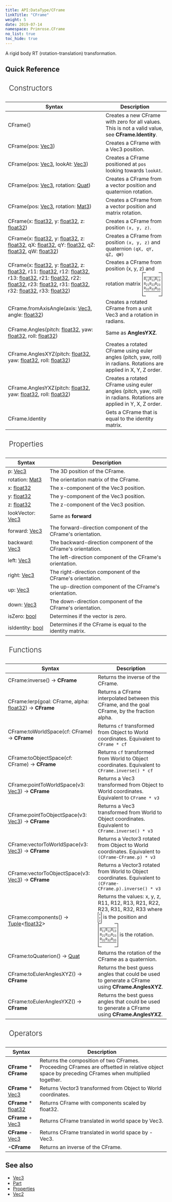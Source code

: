 ```yaml
---
title: API:DataType/CFrame
linkTitle: "CFrame"
weight: 5
date: 2019-07-14
namespace: Primrose.CFrame
no_list: true
toc_hide: true
---
```

A rigid body RT (rotation-translation) transformation.
 
## Quick Reference

<table>
    <b style="
    padding: 14px 11px;
    display: block;
    font-weight: 300;
    font-size: 17pt;">Constructors</b>
    <thead>
        <tr>
        <th>Syntax</th>
        <th>Description</th>
        </tr>
    </thead>
    <tbody>
    <tr>
        <td class="data-type-name">CFrame()</td>
        <td>Creates a new CFrame with zero for all values. This is not a valid value, see <b>CFrame.Identity</b>.</td>
    </tr>
    <tr>
        <td class="data-type-name">CFrame(pos: <a href="/docs/api-reference/DataType/Vec3">Vec3</a>)</td>
        <td>Creates a CFrame with a Vec3 position.</td>
    </tr>
    <tr>
        <td class="data-type-name">CFrame(pos: <a href="/docs/api-reference/DataType/Vec3">Vec3</a>, lookAt: <a href="/docs/api-reference/DataType/Vec3">Vec3</a>)</td>
        <td>Creates a CFrame positioned at <code>pos</code> looking towards <code>lookAt</code>.</td>
    </tr>
    <tr>
        <td class="data-type-name">CFrame(pos: <a href="/docs/api-reference/DataType/Vec3">Vec3</a>, rotation: <a href="/docs/api-reference/DataType/Quat">Quat</a>)</td>
        <td>Creates a CFrame from a vector position and quaternion rotation.</td>
    </tr>
    <tr>
        <td class="data-type-name">CFrame(pos: <a href="/docs/api-reference/DataType/Vec3">Vec3</a>, rotation: <a href="/docs/api-reference/DataType/Mat3">Mat3</a>)</td>
        <td>Creates a CFrame from a vector position and matrix rotation.</td>
    </tr>
    <tr>
        <td class="data-type-name">CFrame(x: <a href="/docs/api-reference/System/Primitives#single">float32</a>, y: <a href="/docs/api-reference/System/Primitives#single">float32</a>, z: <a href="/docs/api-reference/System/Primitives#single">float32</a>)</td>
        <td>Creates a CFrame from position <code>(x, y, z)</code>.</td>
    </tr>
    <tr>
        <td class="data-type-name">CFrame(x: <a href="/docs/api-reference/System/Primitives#single">float32</a>, y: <a href="/docs/api-reference/System/Primitives#single">float32</a>, z: <a href="/docs/api-reference/System/Primitives#single">float32</a>, qX: <a href="/docs/api-reference/System/Primitives#single">float32</a>, qY: <a href="/docs/api-reference/System/Primitives#single">float32</a>, qZ: <a href="/docs/api-reference/System/Primitives#single">float32</a>, qW: <a href="/docs/api-reference/System/Primitives#single">float32</a>)</td>
        <td>Creates a CFrame from position <code>(x, y, z)</code> and quaternion <code>(qX, qY, qZ, qW)</code></td>
    </tr>
    <tr>
        <td class="data-type-name">CFrame(x: <a href="/docs/api-reference/System/Primitives#single">float32</a>, y: <a href="/docs/api-reference/System/Primitives#single">float32</a>, z: <a href="/docs/api-reference/System/Primitives#single">float32</a>, r11: <a href="/docs/api-reference/System/Primitives#single">float32</a>, r12: <a href="/docs/api-reference/System/Primitives#single">float32</a>, r13: <a href="/docs/api-reference/System/Primitives#single">float32</a>, r21: <a href="/docs/api-reference/System/Primitives#single">float32</a>, r22: <a href="/docs/api-reference/System/Primitives#single">float32</a>, r23: <a href="/docs/api-reference/System/Primitives#single">float32</a>, r31: <a href="/docs/api-reference/System/Primitives#single">float32</a>, r32: <a href="/docs/api-reference/System/Primitives#single">float32</a>, r33: <a href="/docs/api-reference/System/Primitives#single">float32</a>)</td>
        <td>
            Creates a CFrame from position (x, y, z) and rotation matrix
            <div style="vertical-align:middle; display: inline-block; margin: 6px; position: relative">
<div style="position: absolute; top: -4px; left: -5px; bottom: -4px; border: 1px solid black; border-right: none; width:10px"></div>
<div style="position: absolute; top: -4px; right: -5px; bottom: -4px; border: 1px solid black; border-left: none; width:10px"></div>
<table style="text-align: center; font-size: 10px; line-height:10px" cellspacing="5" cellpadding="0">

<tbody><tr style="height: 15px">
<td style="vertical-align:middle; padding: 0; border: none; min-width: 15px"> R<sub>11</sub>
</td>
<td style="vertical-align:middle; padding: 0; border: none; min-width: 15px"> R<sub>12</sub>
</td>
<td style="vertical-align:middle; padding: 0; border: none; min-width: 15px"> R<sub>13</sub>
</td></tr>
<tr style="height: 15px">
<td style="vertical-align:middle; padding: 0; border: none"> R<sub>21</sub>
</td>
<td style="vertical-align:middle; padding: 0; border: none"> R<sub>22</sub>
</td>
<td style="vertical-align:middle; padding: 0; border: none"> R<sub>23</sub>
</td></tr>
<tr style="height: 15px">
<td style="vertical-align:middle; padding: 0; border: none"> R<sub>31</sub>
</td>
<td style="vertical-align:middle; padding: 0; border: none"> R<sub>32</sub>
</td>
<td style="vertical-align:middle; padding: 0; border: none"> R<sub>33</sub>
</td></tr></tbody></table>
</div>
        </td>
    </tr>
    <tr>
        <td class="data-type-name">CFrame.fromAxisAngle(axis: <a href="/docs/api-reference/DataType/Vec3">Vec3</a>, angle: <a href="/docs/api-reference/System/Primitives#single">float32</a>)</td>
        <td>Creates a rotated CFrame from a unit Vec3 and a rotation in radians.</td>
    </tr>
    <tr>
        <td class="data-type-name">CFrame.Angles(pitch: <a href="/docs/api-reference/System/Primitives#single">float32</a>, yaw: <a href="/docs/api-reference/System/Primitives#single">float32</a>, roll: <a href="/docs/api-reference/System/Primitives#single">float32</a>)</td>
        <td>Same as <b>AnglesYXZ</b>.</td>
    </tr>
    <tr>
        <td class="data-type-name">CFrame.AnglesXYZ(pitch: <a href="/docs/api-reference/System/Primitives#single">float32</a>, yaw: <a href="/docs/api-reference/System/Primitives#single">float32</a>, roll: <a href="/docs/api-reference/System/Primitives#single">float32</a>)</td>
        <td>Creates a rotated CFrame using euler angles (pitch, yaw, roll) in radians. Rotations are applied in X, Y, Z order.</td>
    </tr>
    <tr>
        <td class="data-type-name">CFrame.AnglesYXZ(pitch: <a href="/docs/api-reference/System/Primitives#single">float32</a>, yaw: <a href="/docs/api-reference/System/Primitives#single">float32</a>, roll: <a href="/docs/api-reference/System/Primitives#single">float32</a>)</td>
        <td>Creates a rotated CFrame using euler angles (pitch, yaw, roll) in radians. Rotations are applied in Y, X, Z order.</td>
    </tr>
    <tr>
        <td class="data-type-name">CFrame.Identity</td>
        <td>Gets a CFrame that is equal to the identity matrix.</td>
    </tr>
    </tbody>
</table>

<table>
    <b style="
    padding: 14px 11px;
    display: block;
    font-weight: 300;
    font-size: 17pt;">Properties</b>
    <thead>
        <tr>
        <th>Syntax</th>
        <th>Description</th>
        </tr>
    </thead>
    <tbody>
    <tr>
        <td class="data-type-name">p: <a class="type" href="/docs/api-reference/DataType/Vec3">Vec3</a></td>
        <td>The 3D position of the CFrame.</td>
    </tr>
    <tr>
        <td class="data-type-name">rotation: <a class="type" href="/docs/api-reference/DataType/Mat3">Mat3</a></td>
        <td>The orientation matrix of the CFrame.</td> 
    </tr>
    <tr>
        <td class="data-type-name">x: <a class="type" href="/docs/api-reference/System/Primitives#single">float32</a></td>
        <td>The x-component of the Vec3 position.</td>
    </tr>
    <tr>
        <td class="data-type-name">y: <a class="type" href="/docs/api-reference/System/Primitives#single">float32</a></td>
        <td>The y-component of the Vec3 position.</td>
    </tr>
    <tr>
        <td class="data-type-name">z: <a class="type" href="/docs/api-reference/System/Primitives#single">float32</a></td>
        <td>The z-component of the Vec3 position.</td>
    </tr>
    <tr>
        <td class="data-type-name">lookVector: <a class="type" href="/docs/api-reference/DataType/Vec3">Vec3</a></td>
        <td>Same as <b>forward</b></td>
    </tr>
    <tr>
        <td class="data-type-name">forward: <a class="type" href="/docs/api-reference/DataType/Vec3">Vec3</a></td>
        <td>The forward-direction component of the CFrame's orientation.</td>
    </tr>
    <tr>
        <td class="data-type-name">backward: <a class="type" href="/docs/api-reference/DataType/Vec3">Vec3</a></td>
        <td>The backward-direction component of the CFrame's orientation.</td>
    </tr>
    <tr>
        <td class="data-type-name">left: <a class="type" href="/docs/api-reference/DataType/Vec3">Vec3</a></td>
        <td>The left-direction component of the CFrame's orientation.</td>
    </tr>
    <tr>
        <td class="data-type-name">right: <a class="type" href="/docs/api-reference/DataType/Vec3">Vec3</a></td>
        <td>The right-direction component of the CFrame's orientation.</td>
    </tr>
    <tr>
        <td class="data-type-name">up: <a class="type" href="/docs/api-reference/DataType/Vec3">Vec3</a></td>
        <td>The up-direction component of the CFrame's orientation.</td>
    </tr>
    <tr>
        <td class="data-type-name">down: <a class="type" href="/docs/api-reference/DataType/Vec3">Vec3</a></td>
        <td>The down-direction component of the CFrame's orientation.</td>
    </tr>
    <tr>
        <td class="data-type-name">isZero: <a class="type" href="/docs/api-reference/System/Primitives#boolean">bool</a></td>
        <td>Determines if the vector is zero.</td>
    </tr>
    <tr>
        <td class="data-type-name">isIdentity: <a class="type" href="/docs/api-reference/System/Primitives#boolean">bool</a></td>
        <td>Determines if the CFrame is equal to the identity matrix.</td>
    </tr>
    </tbody>
</table>

<table>
    <b style="
    padding: 14px 11px;
    display: block;
    font-weight: 300;
    font-size: 17pt;">Functions</b>
    <thead>
        <tr>
        <th>Syntax</th>
        <th>Description</th>
        </tr>
    </thead>
    <tbody>
    <tr>
        <td class="data-type-name">CFrame:inverse() -> <b>CFrame</b></td>
        <td>Returns the inverse of the CFrame.</td>
    </tr>
    <tr>
        <td class="data-type-name">CFrame:lerp(goal: <span class="param">CFrame</span>, alpha: <a href="/docs/api-reference/System/Primitives#single">float32</a>) -> <b>CFrame</a></td>
        <td>Returns a CFrame interpolated between this CFrame, and the goal CFrame, by the fraction alpha.</td>
    </tr>
    <tr>
        <td class="data-type-name">CFrame:toWorldSpace(cf: <span class="param">CFrame</span>) -> <b>CFrame</a></td>
        <td>Returns <code>cf</code> transformed from Object to World coordinates. Equivalent to <code>CFrame * cf</code>
        </td>
    </tr>
    <tr>
        <td class="data-type-name">CFrame:toObjectSpace(cf: <span class="param">CFrame</span>) -> <b>CFrame</a></td>
        <td>Returns <code>cf</code> transformed from World to Object coordinates. Equivalent to <code>CFrame.inverse() * cf</code>
        </td>
    </tr>
    <tr>
        <td class="data-type-name">CFrame:pointToWorldSpace(v3: <a class="param" href="/docs/api-reference/DataType/Vec3">Vec3</a>) -> <b>CFrame</b></td>
        <td>
        Returns a Vec3 transformed from Object to World coordinates. Equivalent to <code>CFrame * v3</code>
        </td>
    </tr>
    <tr>
        <td class="data-type-name">CFrame:pointToObjectSpace(v3: <a class="param" href="/docs/api-reference/DataType/Vec3">Vec3</a>) -> <b>CFrame</b></td>
        <td>
        Returns a Vec3 transformed from World to Object coordinates. Equivalent to <code>CFrame.inverse() * v3</code>
        </td>
    </tr>
    <tr>
        <td class="data-type-name">CFrame:vectorToWorldSpace(v3: <a class="param" href="/docs/api-reference/DataType/Vec3">Vec3</a>) -> <b>CFrame</b></td>
        <td>
        Returns a Vector3 rotated from Object to World coordinates. Equivalent to <code>(CFrame-CFrame.p) * v3</code>
        </td>
    </tr>
    <tr>
        <td class="data-type-name">CFrame:vectorToObjectSpace(v3: <a class="param" href="/docs/api-reference/DataType/Vec3">Vec3</a>) -> <b>CFrame</b></td>
        <td>
        Returns a Vector3 rotated from World to Object coordinates. Equivalent to <code>(CFrame-CFrame.p).inverse() * v3</code>
        </td>
    </tr>
    <tr>
        <td class="data-type-name">CFrame:components() -> <a class="type" href="/docs/api-reference/System/Tuple">Tuple</a>&lt;<a class="type" href="/docs/api-reference/System/Primitives#single">float32</a>&gt;</td>
        <td>
        Returns the values: x, y, z, R11, R12, R13, R21, R22, R23, R31, R32, R33 where
        <div style="display: inline-block"><div style="vertical-align:middle; display: inline-block; height:30px; border: 1px solid black; border-right: none; width:2px; margin-right:-2px;"></div><div style="vertical-align:middle; display: inline-block; height:30px; min-width:10px; font-size: 8px; line-height:10px; text-align: center"><div style="height: 10px;">x</div><div style="height: 10px;">y</div><div style="height: 10px;">z</div></div><div style="vertical-align: middle; display: inline-block; height:30px; border: 1px solid black; border-left: none; width:2px; margin-left:-2px;"></div></div> 
        is the position and
<div style="vertical-align:middle; display: inline-block; margin: 6px; position: relative">
<div style="position: absolute; top: -4px; left: -5px; bottom: -4px; border: 1px solid black; border-right: none; width:10px"></div>
<div style="position: absolute; top: -4px; right: -5px; bottom: -4px; border: 1px solid black; border-left: none; width:10px"></div>
<table style="text-align: center; font-size: 10px; line-height:10px" cellspacing="5" cellpadding="0">

<tbody><tr style="height: 15px">
<td style="vertical-align:middle; padding: 0; border: none; min-width: 15px"> R<sub>11</sub>
</td>
<td style="vertical-align:middle; padding: 0; border: none; min-width: 15px"> R<sub>12</sub>
</td>
<td style="vertical-align:middle; padding: 0; border: none; min-width: 15px"> R<sub>13</sub>
</td></tr>
<tr style="height: 15px">
<td style="vertical-align:middle; padding: 0; border: none"> R<sub>21</sub>
</td>
<td style="vertical-align:middle; padding: 0; border: none"> R<sub>22</sub>
</td>
<td style="vertical-align:middle; padding: 0; border: none"> R<sub>23</sub>
</td></tr>
<tr style="height: 15px">
<td style="vertical-align:middle; padding: 0; border: none"> R<sub>31</sub>
</td>
<td style="vertical-align:middle; padding: 0; border: none"> R<sub>32</sub>
</td>
<td style="vertical-align:middle; padding: 0; border: none"> R<sub>33</sub>
</td></tr></tbody></table>
</div>
is the rotation.
        </td>
    </tr>
    <tr>
        <td class="data-type-name">CFrame:toQuaterion() -> <a class="type" href="/docs/api-reference/DataType/Quat">Quat</a></td>
        <td>
        Returns the rotation of the CFrame as a quaternion.</code>
        </td>
    </tr>
    <tr>
        <td class="data-type-name">CFrame:toEulerAnglesXYZ() -> <b>CFrame</b></td>
        <td>
        Returns the best guess angles that could be used to generate a CFrame using <b>CFrame.AnglesXYZ</b>.
        </td>
    </tr>
    <tr>
        <td class="data-type-name">CFrame:toEulerAnglesYXZ() -> <b>CFrame</b></td>
        <td>
        Returns the best guess angles that could be used to generate a CFrame using <b>CFrame.AnglesYXZ</b>.
        </td>
    </tr>
    </tbody>
</table>

<table>
    <b style="
    padding: 14px 11px;
    display: block;
    font-weight: 300;
    font-size: 17pt;">Operators</b>
    <thead>
        <tr>
        <th>Syntax</th>
        <th>Description</th>
        </tr>
    </thead>
    <tbody>
        <tr>
            <td class="data-type-name"><span><b>CFrame</b> * <b>CFrame</b></span></td>
            <td>Returns the composition of two CFrames. Proceeding CFrames are offsetted in relative object space by preceding CFrames when multiplied together.</td>
        </tr>
        <tr>
            <td class="data-type-name"><b>CFrame</b> * <a class="type" href="/docs/api-reference/DataType/Vec3">Vec3</a></td>
            <td>Returns Vector3 transformed from Object to World coordinates.</td>
        </tr>
        <tr>
            <td class="data-type-name"><b>CFrame</b> * <a class="type" href="/docs/api-reference/System/Primitives#single">float32</a></td>
            <td>Returns CFrame with components scaled by float32.</td>
        </tr>
        <tr>
            <td class="data-type-name"><b>CFrame</b> + <a class="type" href="/docs/api-reference/DataType/Vec3">Vec3</a></td>
            <td>Returns CFrame translated in world space by Vec3.</td>
        </tr>
        <tr>
            <td class="data-type-name"><b>CFrame</b> - <a class="type" href="/docs/api-reference/DataType/Vec3">Vec3</a></td>
            <td>Returns CFrame translated in world space by -Vec3.</td>
        </tr>
        <tr>
            <td class="data-type-name"><b>-CFrame</b></td>
            <td>Returns an inverse of the CFrame.</td>
        </tr>
    </tbody>
</table>

## See also
- [Vec3](/docs/api-reference/DataType/Vec3)
- [Part](/docs/api-reference/Class/Part)
- [Properties](/docs/editor/Widgets/Properties)
- [Vec2](/docs/api-reference/DataType/Vec2)
